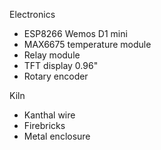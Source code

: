 Electronics

* ESP8266 Wemos D1 mini
* MAX6675 temperature module
* Relay module
* TFT display 0.96"
* Rotary encoder

Kiln
* Kanthal wire
* Firebricks
* Metal enclosure


